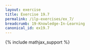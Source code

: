 ```yaml
---
layout: exercise
title: Exercise 19.7
permalink: /ilp-exercises/ex_7/
breadcrumb: 19-Knowledge-In-Learning
canonical_id: ex19.7
---
```


{% include mathjax_support %}
